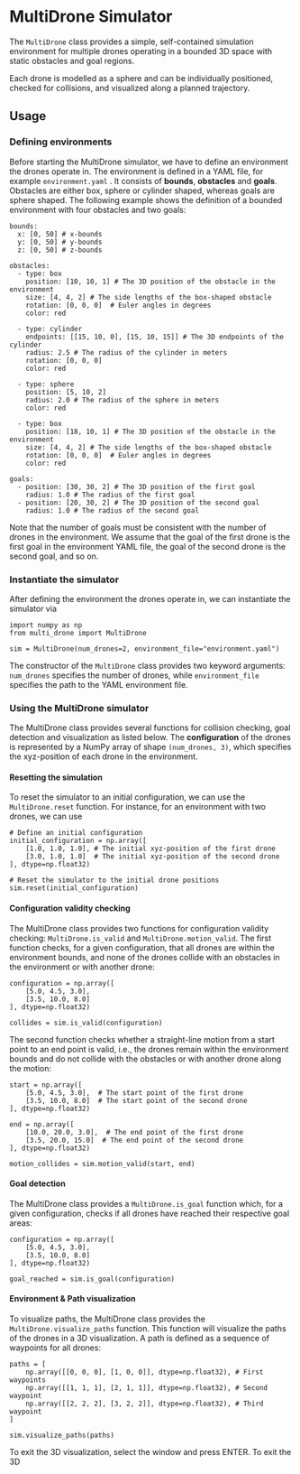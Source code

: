 
# MultiDrone Simulator

The `MultiDrone` class provides a simple, self-contained simulation environment for multiple drones operating in a bounded 3D space with static obstacles and goal regions.

Each drone is modelled as a sphere and can be individually positioned, checked for collisions, and visualized along a planned trajectory.

## Usage
### Defining environments
Before starting the MultiDrone simulator, we have to define an environment the drones operate in. The environment is defined in a YAML file, for example ```environment.yaml``` . It consists of **bounds**, **obstacles** and **goals**. Obstacles are either box, sphere or cylinder shaped, whereas goals are sphere shaped. The following example shows the definition of a bounded environment with four obstacles and two goals:

```
bounds:
  x: [0, 50] # x-bounds
  y: [0, 50] # y-bounds
  z: [0, 50] # z-bounds

obstacles:
  - type: box
    position: [10, 10, 1] # The 3D position of the obstacle in the environment
    size: [4, 4, 2] # The side lengths of the box-shaped obstacle
    rotation: [0, 0, 0]  # Euler angles in degrees
    color: red
    
  - type: cylinder
    endpoints: [[15, 10, 0], [15, 10, 15]] # The 3D endpoints of the cylinder
    radius: 2.5 # The radius of the cylinder in meters
    rotation: [0, 0, 0]
    color: red

  - type: sphere
    position: [5, 10, 2]
    radius: 2.0 # The radius of the sphere in meters
    color: red

  - type: box
    position: [18, 10, 1] # The 3D position of the obstacle in the environment
    size: [4, 4, 2] # The side lengths of the box-shaped obstacle
    rotation: [0, 0, 0]  # Euler angles in degrees
    color: red
    
goals:
  - position: [30, 30, 2] # The 3D position of the first goal
    radius: 1.0 # The radius of the first goal
  - position: [20, 30, 2] # The 3D position of the second goal
    radius: 1.0 # The radius of the second goal
```
Note that the number of goals must be consistent with the number of drones in the environment. We assume that the goal of the first drone is the first goal in the environment YAML file, the goal of the second drone is the second goal, and so on.

### Instantiate the simulator
After defining the environment the drones operate in, we can instantiate the simulator via

```
import numpy as np
from multi_drone import MultiDrone

sim = MultiDrone(num_drones=2, environment_file="environment.yaml")
```
The constructor of the ```MultiDrone``` class provides two keyword arguments: ```num_drones``` specifies the number of drones, while ```environment_file``` specifies the path to the YAML environment file. 

### Using the MultiDrone simulator
The MultiDrone class provides several functions for collision checking, goal detection and visualization as listed below. The **configuration** of the drones is represented by a NumPy array of shape ```(num_drones, 3)```, which specifies the xyz-position of each drone in the environment.

#### Resetting the simulation
To reset the simulator to an initial configuration, we can use the ```MultiDrone.reset``` function. For instance, for an environment with two drones, we can use
```
# Define an initial configuration
initial_configuration = np.array([
	[1.0, 1.0, 1.0], # The initial xyz-position of the first drone
	[3.0, 1.0, 1.0]  # The initial xyz-position of the second drone 
], dtype=np.float32)
```
```
# Reset the simulator to the initial drone positions
sim.reset(initial_configuration)
```
#### Configuration validity checking
The MultiDrone class provides two functions for configuration validity checking: ```MultiDrone.is_valid``` and ```MultiDrone.motion_valid```. The first function checks, for a given configuration, that all drones are within the environment bounds, and none of the drones collide with an obstacles in the environment or with another drone:

```
configuration = np.array([
	[5.0, 4.5, 3.0],
	[3.5, 10.0, 8.0]
], dtype=np.float32)

collides = sim.is_valid(configuration)
```
The second function checks whether a straight-line motion from a start point to an end point is valid, i.e., the drones remain within the environment bounds and do not collide with the obstacles or with another drone along the motion:

```
start = np.array([
	[5.0, 4.5, 3.0],  # The start point of the first drone
	[3.5, 10.0, 8.0]  # The start point of the second drone 
], dtype=np.float32)
 
end = np.array([
	[10.0, 20.0, 3.0],  # The end point of the first drone
	[3.5, 20.0, 15.0]  # The end point of the second drone 
], dtype=np.float32)

motion_collides = sim.motion_valid(start, end) 
```
#### Goal detection
The MultiDrone class provides a ```MultiDrone.is_goal``` function which, for a given configuration, checks if all drones have reached their respective goal areas:

```
configuration = np.array([
	[5.0, 4.5, 3.0],
	[3.5, 10.0, 8.0]
], dtype=np.float32)

goal_reached = sim.is_goal(configuration)
```

#### Environment & Path visualization
To visualize paths, the MultiDrone class provides the ```MultiDrone.visualize_paths``` function. This function will visualize the paths of the drones in a 3D visualization. A path is defined as a sequence of waypoints for all drones:
```
paths = [
    np.array([[0, 0, 0], [1, 0, 0]], dtype=np.float32), # First waypoints
    np.array([[1, 1, 1], [2, 1, 1]], dtype=np.float32), # Second waypoint
    np.array([[2, 2, 2], [3, 2, 2]], dtype=np.float32), # Third waypoint
]

sim.visualize_paths(paths)
```

To exit the 3D visualization, select the window and press ENTER.
To exit the 3D 
